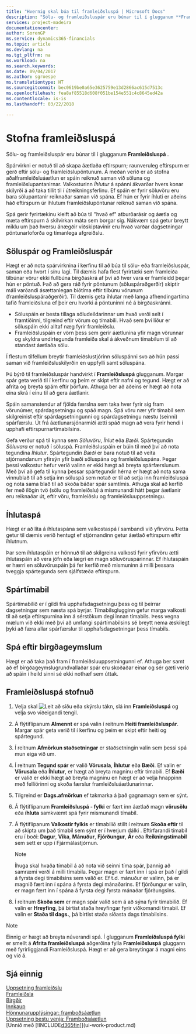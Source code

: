 ```yaml
---
title: "Hvernig skal búa til framleiðsluspá | Microsoft Docs"
description: "Sölu- og framleiðsluspár eru búnar til í glugganum **Framleiðsluspá** ."
services: project-madeira
documentationcenter: 
author: SorenGP
ms.service: dynamics365-financials
ms.topic: article
ms.devlang: na
ms.tgt_pltfrm: na
ms.workload: na
ms.search.keywords: 
ms.date: 09/04/2017
ms.author: sgroespe
ms.translationtype: HT
ms.sourcegitcommit: bec0619be0a65e3625759e13d2866ac615d7513c
ms.openlocfilehash: fea8af85518d608f051be154e551c4c8645ed42a
ms.contentlocale: is-is
ms.lasthandoff: 03/22/2018

---
```

# <a name="create-a-production-forecast"></a>Stofna framleiðsluspá
Sölu- og framleiðsluspár eru búnar til í glugganum **Framleiðsluspá** .  

Spárvirkni er notuð til að skapa áætlaða eftirspurn; raunveruleg eftirspurn er gerð eftir sölu- og framleiðslupöntunum. Á meðan verið er að stofna aðalframleiðsluáætlun er spáin reiknuð saman við söluna og framleiðslupantanirnar. Valkosturinn  *Íhlutur* á spánni ákvarðar hvers konar skilyrði á að taka tillit til í útreikningsferlinu. Ef spáin er fyrir söluvöru eru bara sölupantanir reiknaðar saman við spána. Ef hún er fyrir íhluti er aðeins háð eftirspurn úr íhlutum framleiðslupöntunar reiknuð saman við spána.  

Spá gerir fyrirtækinu kleift að búa til "hvað ef" atburðarásir og áætla og mæta eftirspurn á skilvirkan máta sem borgar sig. Nákvæm spá getur breytt miklu um það hversu ánægðir viðskiptavinir eru hvað varðar dagsetningar pöntunarloforða og tímanlega afgreiðslu.  

## <a name="sales-forecasts-and-production-forecasts"></a>Söluspár og Framleiðsluspár  
Hægt er að nota spárvirknina í kerfinu til að búa til sölu- eða framleiðsluspár, saman eða hvort í sínu lagi. Til dæmis hafa flest fyrirtæki sem framleiða tilbúnar vörur ekki fullbúna birgðaskrá af því að hver vara er framleidd þegar hún er pöntuð. Það að gera ráð fyrir pöntunum (söluspáraðgerðir) skiptir máli varðandi ásættanlegan biðtíma eftir tilbúnu vörunum (framleiðsluspáraðgerðir). Til dæmis geta íhlutar með langa afhendingartíma tafið framleiðsluna ef þeir eru hvorki á pöntuninni né á birgðaskránni.  

-   Söluspáin er besta tillaga söludeildarinnar um hvað verði selt í framtíðinni, tilgreind eftir vörum og tímabili. Hvað sem því líður er söluspáin ekki alltaf næg fyrir framleiðslu.  
-   Framleiðsluspáin er vörn þess sem gerir áætlunina yfir magn vörunnar og skyldra undirtegunda framleiða skal á ákveðnum tímabilum til að standast áætlaða sölu.  

Í flestum tilfellum breytir framleiðslustjórinn söluspánni svo að hún passi saman við framleiðsluskilyrðin en uppfylli samt söluspána.  

Þú býrð til framleiðsluspár handvirkt í **Framleiðsluspá** glugganum. Margar spár geta verið til í kerfinu og þeim er skipt eftir nafni og tegund. Hægt er að afrita og breyta spám eftir þörfum. Athuga ber að aðeins er hægt að nota eina skrá í einu til að gera áætlanir.  

Spáin samanstendur af fjölda færslna sem taka hver fyrir sig fram vörunúmer, spárdagsetningu og spáð magn. Spá vöru nær yfir tímabil sem skilgreinist eftir spárdagsetningunni og spárdagsetningu næstu (seinni) spárfærslu. Út frá áætlunarsjónarmiði ætti spáð magn að vera fyrir hendi í upphafi eftirspurnartímabilsins.  

Gefa verður spá til kynna sem *Söluvöru*, *Íhlut* eða *Bæði*. Spártegundin *Söluvara* er notuð í söluspá. Framleiðsluspáin er búin til með því að nota tegundina *Íhlutur*. Spártegundin *Bæði* er bara notuð til að veita stjórnandanum yfirsýn yfir bæði söluspána og framleiðsluspána. Þegar þessi valkostur hefur verið valinn er ekki hægt að breyta spárfærslunum. Með því að gefa til kynna þessar spártegundir hérna er hægt að nota sama vinnublað til að setja inn söluspá sem notað er til að setja inn framleiðsluspá og nota sama blað til að skoða báðar spár samtímis. Athuga skal að kerfið fer með ílögin tvö (sölu og framleiðslu) á mismunandi hátt þegar áætlanir eru reiknaðar út, eftir vöru, framleiðslu og framleiðsluuppsetningu.  

## <a name="component-forecast"></a>Íhlutaspá  
Hægt er að líta á íhlutaspána sem valkostaspá í sambandi við yfirvöru. Þetta getur til dæmis verið hentugt ef stjórnandinn getur áætlað eftirspurn eftir íhlutnum.  

Þar sem íhlutaspáin er hönnuð til að skilgreina valkosti fyrir yfirvöru ætti íhlutaspáin að vera jöfn eða lægri en magn söluvöruspárinnar. Ef íhlutaspáin er hærri en söluvöruspáin þá fer kerfið með mismuninn á milli þessara tveggja spártegunda sem sjálfstæða eftirspurn.  

## <a name="forecasting-periods"></a>Spártímabil  
 Spártímabilið er í gildi frá upphafsdagsetningu þess og til þeirrar dagsetningar sem næsta spá byrjar. Tímabilsglugginn gefur marga valkosti til að setja eftirspurnina inn á sérstökum degi innan tímabils. Þess vegna mælum við ekki með því að umfangi spártímabilsins sé breytt nema æskilegt þyki að færa allar spárfærslur til upphafsdagsetningar þess tímabils.  

## <a name="forecast-by-locations"></a>Spá eftir birgðageymslum  
Hægt er að taka það fram í framleiðsluuppsetningunni ef. Athuga ber samt að ef birgðageymslugrundvallaðar spár eru skoðaðar einar og sér gæti verið að spáin í heild sinni sé ekki nothæf sem úttak.

## <a name="to-create-a-production-forecast"></a>Framleiðsluspá stofnuð

1.  Velja skal ![Leit að síðu eða skýrslu](media/ui-search/search_small.png "Leit að síðu eða skýrslu táknið") tákn, slá inn **Framleiðsluspá** og velja svo viðeigandi tengil.  
2.  Á flýtiflipanum **Almennt** er spá valin í reitnum **Heiti framleiðsluspár**. Margar spár geta verið til í kerfinu og þeim er skipt eftir heiti og spártegund.  
3.  Í reitnum **Afmörkun staðsetningar** er staðsetningin valin sem þessi spá mun eiga við um.  
4.  Í reitnum **Tegund spár** er valið **Vörusala**, **Íhlutur** eða  **Bæði**. Ef valin er **Vörusala** eða **Íhlutur**, er hægt að breyta magninu eftir tímabili. Ef **Bæði** er valið er ekki hægt að breyta magninu en hægt er að velja hnappinn með felliörinni og skoða færslur framleiðsluáætlunarinnar.  
5.  Tilgreind er **Dags.afmörkun** ef takmarka á það gagnamagn sem er sýnt.  
6.  Á flýtiflipanum **Framleiðsluspá - fylki** er fært inn áætlað magn **vörusölu** eða **íhluta** samkvæmt spá fyrir mismunandi tímabil.  
7.  Á flýtiflipanum **Valkostir fylkis** er tímabilið stillt í reitnum **Skoða eftir** til að skipta um það tímabil sem sýnt er í hverjum dálki . Eftirfarandi tímabil eru í boði: **Dagur**, **Vika**, **Mánuður**, **Fjórðungur**, **Ár** eða **Reikningstímabil** sem sett er upp í Fjármálastjórnun.  

    > [!NOTE]  
    >  Íhuga skal hvaða tímabil á að nota við seinni tíma spár, þannig að samræmi verði á milli tímabila. Þegar magn er fært inn í spá er það í gildi á fyrsta degi tímabilsins sem valið er. Ef t.d. mánuður er valinn, þá er magnið fært inn í spána á fyrsta degi mánaðarins. Ef fjórðungur er valin, er magn fært inn í spána á fyrsta degi fyrsta mánaðar fjórðungsins.  

8.  Í reitnum **Skoða sem** er magn spár valið sem á að sýna fyrir tímabilið. Ef valin er **Hreyfing**, þá birtist staða hreyfingar fyrir viðkomandi tímabil. Ef valin er **Staða til dags.**, þá birtist staða síðasta dags tímabilsins.  

> [!NOTE]  
>  Einnig er hægt að breyta núverandi spá. Í glugganum **Framleiðsluspá fylki** er smellt á **Afrita framleiðsluspá** aðgerðina fylla **Framleiðsluspá** gluggann með fyrirliggjandi Framleiðsluspá. Hægt er að gera breytingar á magni eins og við á.  

## <a name="see-also"></a>Sjá einnig  
[Uppsetning framleiðslu](production-configure-production-processes.md)  
[Framleiðsla](production-manage-manufacturing.md)    
[Birgðir](inventory-manage-inventory.md)  
[Innkaup](purchasing-manage-purchasing.md)  
[Hönnunarupplýsingar: framboðsáætlun](design-details-supply-planning.md)   
[Uppsetning bestu venja: Framboðsáætlun](setup-best-practices-supply-planning.md)  
[Unnið með [!INCLUDE[d365fin](includes/d365fin_md.md)]](ui-work-product.md)

